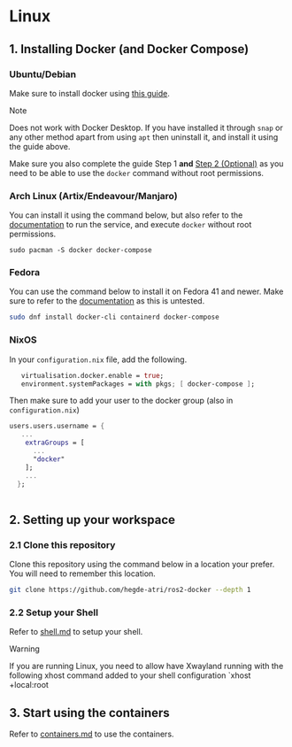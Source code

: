 # Linux

## 1. Installing Docker (and Docker Compose)

### Ubuntu/Debian
Make sure to install docker using [this guide](https://www.digitalocean.com/community/tutorials/how-to-install-and-use-docker-on-ubuntu-20-04).

> [!NOTE]
> Does not work with Docker Desktop. If you have installed it through `snap` or any other method apart from using `apt` then uninstall it, and install it using the guide above.

Make sure you also complete the guide Step 1 **and** [Step 2 (Optional)](https://www.digitalocean.com/community/tutorials/how-to-install-and-use-docker-on-ubuntu-20-04#step-2-executing-the-docker-command-without-sudo-optional) as you need to be able to use the `docker` command without root permissions.

### Arch Linux (Artix/Endeavour/Manjaro)

You can install it using the command below, but also refer to the [documentation](https://wiki.archlinux.org/title/Docker) to run the service, and execute `docker` without root permissions.

```shell
sudo pacman -S docker docker-compose
```

### Fedora

You can use the command below to install it on Fedora 41 and newer. Make sure to refer to the [documentation](https://docs.fedoraproject.org/en-US/quick-docs/installing-docker/) as this is untested.

```bash
sudo dnf install docker-cli containerd docker-compose
```

### NixOS

In your `configuration.nix` file, add the following.
```nix
   virtualisation.docker.enable = true;
   environment.systemPackages = with pkgs; [ docker-compose ];
```

Then make sure to add your user to the docker group (also in `configuration.nix`)

```nix
users.users.username = {
   ...
    extraGroups = [
      ...
      "docker"
    ];
    ...
  };
 
```

## 2. Setting up your workspace

### 2.1 Clone this repository

Clone this repository using the command below in a location your prefer. You will need to remember this location.

``` bash
git clone https://github.com/hegde-atri/ros2-docker --depth 1
```

### 2.2 Setup your Shell

Refer to [shell.md](./shell.md) to setup your shell.

> [!WARNING]
> If you are running Linux, you need to allow have Xwayland running with the following xhost command added to your shell configuration `xhost +local:root

## 3. Start using the containers

Refer to [containers.md](./containers.md) to use the containers.